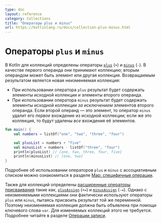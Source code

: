```yaml
---
type: doc
layout: reference
category: Collections
title: "Операторы plus и minus"
url: https://kotlinlang.ru/docs/collection-plus-minus.html
---
```


<!-- # Plus and minus operators -->
# Операторы `plus` и `minus`

<!-- In Kotlin, [`plus`](https://kotlinlang.org/api/latest/jvm/stdlib/kotlin.collections/plus.html) (`+`) and [`minus`](https://kotlinlang.org/api/latest/jvm/stdlib/kotlin.collections/minus.html)
(`-`) operators are defined for collections.
They take a collection as the first operand; the second operand can be either an element or another collection.
The return value is a new read-only collection:

* The result of `plus` contains the elements from the original collection _and_ from the second operand.
* The result of `minus` contains the elements of the original collection _except_ the elements from the second operand.
   If it's an element, `minus` removes its _first_ occurrence; if it's a collection, _all_ occurrences of its elements are removed. -->

В Kotlin для коллекций определены операторы
[`plus`](https://kotlinlang.org/api/latest/jvm/stdlib/kotlin.collections/plus.html) (`+`) и
[`minus`](https://kotlinlang.org/api/latest/jvm/stdlib/kotlin.collections/minus.html) (`-`).
В качестве первого операнда они принимают коллекцию; вторым операндом может быть элемент или другая коллекция.
Возвращаемым результатом является новая неизменяемая коллекция:

* При использовании оператора `plus` результат будет содержать элементы исходной коллекции _и_ элементы второго операнда.
* При использовании оператора `minus` результат будет содержать элементы исходной коллекции _за исключением_ элементов второго операнда. Если второй операнд — это элемент, то оператор `minus` удалит его _первое_ вхождение из исходной коллекции; если же это коллекция, то будут удалены _все_ вхождения её элементов.

```kotlin
fun main() {
    val numbers = listOf("one", "two", "three", "four")

    val plusList = numbers + "five"
    val minusList = numbers - listOf("three", "four")
    println(plusList) // [one, two, three, four, five]
    println(minusList) // [one, two]
}
```

<!-- For the details on `plus` and `minus` operators for maps, see [Map specific operations](map-operations.md).
The [augmented assignment operators](operator-overloading.md#augmented-assignments) [`plusAssign`](https://kotlinlang.org/api/latest/jvm/stdlib/kotlin.collections/plus-assign.html)
(`+=`) and [`minusAssign`](https://kotlinlang.org/api/latest/jvm/stdlib/kotlin.collections/minus-assign.html) (`-=`) are
also defined for collections. However, for read-only collections, they actually use the `plus` or `minus` operators and
try to assign the result to the same variable. Thus, they are available only on `var` read-only collections.
For mutable collections, they modify the collection if it's a `val`. For more details see [Collection write operations](collection-write.md). -->

Подробнее об использовании операторов `plus` и `minus` с ассоциативным списком можно ознакомиться в разделе [Map: специфичные операции](map-operations.html).

Также для коллекций определены [расширенные операторы присваивания](operator-overloading.html#augmented-assignments) такие как,
[`plusAssign`](https://kotlinlang.org/api/latest/jvm/stdlib/kotlin.collections/plus-assign.html) (`+=`) и
[`minusAssign`](https://kotlinlang.org/api/latest/jvm/stdlib/kotlin.collections/minus-assign.html) (`-=`). Однако с неизменяемыми коллекциями они фактически используют операторы `plus` или `minus`, пытаясь присвоить результат той же переменной. Поэтому неизменяемая коллекция должна быть объявлена при помощи ключевого слова `var`.
Для изменяемых коллекций этого не требуется.
Подробнее читайте в разделе [Операции записи](collection-write.html).
